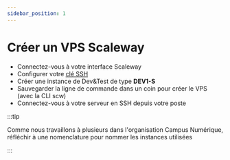 ```yaml
---
sidebar_position: 1
---
```


# Créer un VPS Scaleway

- Connectez-vous à votre interface Scaleway
- Configurer votre [clé SSH](https://www.scaleway.com/en/docs/console/my-project/how-to/create-ssh-key/)
- Créer une instance de Dev&Test de type **DEV1-S**
- Sauvegarder la ligne de commande dans un coin pour créer le VPS (avec la CLI scw)
- Connectez-vous à votre serveur en SSH depuis votre poste

:::tip

Comme nous travaillons à plusieurs dans l'organisation Campus Numérique, réfléchir à une nomenclature pour nommer les instances utilisées

:::
